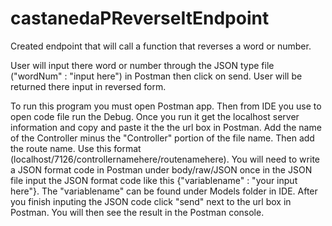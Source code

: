 # castanedaPReverseItEndpoint

Created endpoint that will call a function that reverses a word or number.

User will input there word or number through the JSON type file ("wordNum" : "input here") in Postman then click on send. User will be returned there input in reversed form.

To run this program you must open Postman app. Then from IDE you use to open code file run the Debug. Once you run it get the localhost server information and copy and paste it the the url box in Postman. Add the name of the Controller minus the "Controller" portion of the file name. Then add the route name. Use this format (localhost/7126/controllernamehere/routenamehere). You will need to write a JSON format code in Postman under body/raw/JSON once in the JSON file input the JSON format code like this {"variablename" : "your input here"}. The "variablename" can be found under Models folder in IDE. After you finish inputing the JSON code click "send" next to the url box in Postman. You will then see the result in the Postman console.
